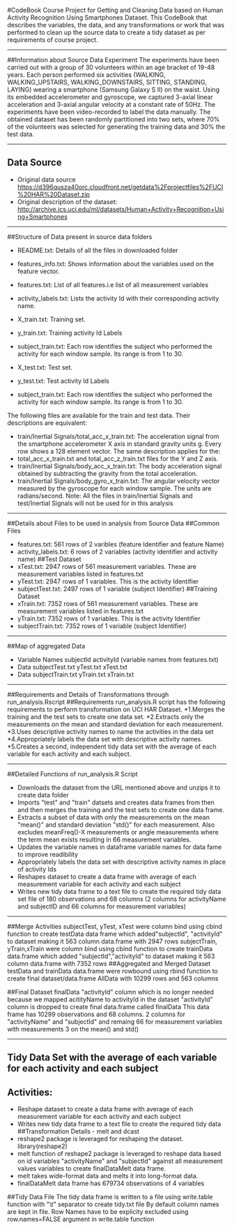 #CodeBook
Course Project for Getting and Cleaning Data based on Human Activity Recognition Using Smartphones Dataset.
This CodeBook that describes the variables, the data, and any transformations or work that was performed to clean up
the source data to create a tidy dataset as per requirements of course project.
________________________________________
##Information about Source Data Experiment
The experiments have been carried out with a group of 30 volunteers within an age bracket of 19-48 years.
Each person performed six activities (WALKING, WALKING_UPSTAIRS, WALKING_DOWNSTAIRS, SITTING, STANDING, LAYING) wearing
a smartphone (Samsung Galaxy S II) on the waist. Using its embedded accelerometer and gyroscope, we captured 3-axial
linear acceleration and 3-axial angular velocity at a constant rate of 50Hz.
The experiments have been video-recorded to label the data manually. The obtained dataset has been randomly partitioned
into two sets, where 70% of the volunteers was selected for generating the training data and 30% the test data.
________________________________________
## Data Source
* Original data source https://d396qusza40orc.cloudfront.net/getdata%2Fprojectfiles%2FUCI%20HAR%20Dataset.zip
* Original description of the dataset: http://archive.ics.uci.edu/ml/datasets/Human+Activity+Recognition+Using+Smartphones
________________________________________
##Structure of Data present in source data folders
*	README.txt: Details of all the files in downloaded folder
*	features_info.txt: Shows information about the variables used on the feature vector.
*	features.txt: List of all features.i.e list of all measurement variables
*	activity_labels.txt: Lists the activity Id with their corresponding activity name.

*	X_train.txt: Training set.
*	y_train.txt: Training activity Id Labels
*	subject_train.txt: Each row identifies the subject who performed the activity for each window sample. Its range is from      1 to 30.

* X_test.txt: Test set.
* y_test.txt: Test activity Id Labels
*	subject_train.txt: Each row identifies the subject who performed the activity for each window sample. Its range is           from 1 to 30.

The following files are available for the train and test data. Their descriptions are equivalent:
*	train/Inertial Signals/total_acc_x_train.txt: The acceleration signal from the smartphone accelerometer X axis in
  standard  gravity units g. Every row shows a 128 element vector. 
The same description applies for the:
* total_acc_x_train.txt and total_acc_z_train.txt files for the Y and Z axis.
*	train/Inertial Signals/body_acc_x_train.txt: The body acceleration signal obtained by subtracting the gravity from
  the total acceleration.
*	train/Inertial Signals/body_gyro_x_train.txt: The angular velocity vector measured by the gyroscope for each window sample.   The units are radians/second.
Note: All the files in train/Inertial Signals and test/Inertial Signals will not be used for in this analysis
________________________________________
##Details about Files to be used in analysis from Source Data
##Common Files
*	features.txt: 561 rows of 2 varibles (feature Identifier and feature Name)
*	activity_labels.txt: 6 rows of 2 variables (activity identifier and activity name)
##Test Dataset
*	xTest.txt: 2947 rows of 561 measurement variables. These are measurement variables listed in features.txt
*	yTest.txt: 2947 rows of 1 variables. This is the activity Identifier
*	subjectTest.txt: 2497 rows of 1 variable (subject Identifier)
##Training Dataset
*	xTrain.txt: 7352 rows of 561 measurement variables. These are measurement variables listed in features.txt
*	yTrain.txt: 7352 rows of 1 variables. This is the activity Identifier
*	subjectTrain.txt: 7352 rows of 1 variable (subject Identifier)
_________________________________________
##Map of aggregated Data
* Variable Names	subjectId	activityId	(variable names from features.txt)
* Data subjectTest.txt	yTest.txt	xTest.txt
* Data subjectTrain.txt	yTrain.txt	xTrain.txt
________________________________________
##Requirements and Details of Transformations through run_analysis.Rscript
##Requirements
run_analysis.R script has the following requirements to perform transformation on UCI HAR Dataset.
*1.Merges the training and the test sets to create one data set.
*2.Extracts only the measurements on the mean and standard deviation for each measurement.
*3.Uses descriptive activity names to name the activities in the data set
*4.Appropriately labels the data set with descriptive activity names.
*5.Creates a second, independent tidy data set with the average of each variable for each activity and each subject.
_______________________________________________________
##Detailed Functions of run_analysis.R Script
*	Downloads the dataset from the URL mentioned above and unzips it to create data folder
*	Imports "test" and "train" datsets and creates data frames from then and then merges the training and the test sets
  to create one data frame.
* Extracts a subset of data with only the measurements on the mean "mean()" and standard deviation "std()" for each
  measurement. Also excludes meanFreq()-X measurements or angle measurements where the term mean exists resulting in
  66 measurement variables.
* Updates the variable names in dataframe variable names for data fame to improve readibility
*	Appropriately labels the data set with descriptive activity names in place of activity Ids
*	Reshapes dataset to create a data frame with average of each measurement variable for each activity and each subject
*	Writes new tidy data frame to a text file to create the required tidy data set file of 180 observations and 68 columns       (2 columns for activityName and subjectID and 66 columns for measurement variables)
________________________________________
##Merge Activities
   subjectTest, yTest, xTest were column bind using cbind function to create testData data frame which added"subjectId",        "activityId" to dataset making it 563 column data.frame with 2947 rows subjectTrain, yTrain,xTrain were column bind using     cbind function to create trainData data.frame which added "subjectId","activityId" to dataset making it 563 column 
    data.frame with 7352 rows
##Aggregated and Merged Dataset
  testData and trainData data.frame were rowbound using rbind function to create final dataset/data.frame 
  AllData with 10299 rows and 563 columns
 
##Final Dataset finalData
  "activityId" column which is no longer needed because we mapped acitityName to activityId in the dataset
  "activityId" column is dropped to create final data.frame called finalData
  This data frame has 10299 observations and 68 columns.
 	2 columns for "activityName" and "subjectId" and remaing 66 for measurement variables with measurements 3  on the mean()      and std()
________________________________________
## Tidy Data Set with the average of each variable for each activity and each subject
## Activities:
*	Reshape dataset to create a data frame with average of each measurement variable for each activity and each subject
*	Writes new tidy data frame to a text file to create the required tidy data
##Transformation Details - melt and dcast
*	reshape2 package is leveraged for reshaping the dataset. library(reshape2)
*	melt function of reshape2 package is leveraged to reshape data based on id variables "activityName" and
 "subjectId" against all measurement values variables to create finalDataMelt data frame.
*	melt takes wide-format data and melts it into long-format data.
*	finalDataMelt data frame has 679734 observations of 4 variables

##Tidy Data File
The tidy data frame is written to a file using write.table function with "\t" separator to create tidy.txt file
By default column names are kept in file. Row Names have to be explicity excluded using row.names=FALSE argument
in write.table function

